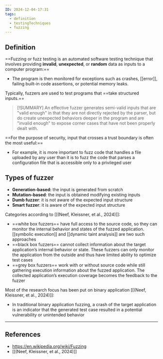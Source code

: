 ```yaml
---
ID: 2024-12-04-17:31
tags:
  - definition
  - testingTechniques
  - fuzzing
---
```

## Definition

==Fuzzing or fuzz testing is an automated software testing technique that involves providing **invalid**, **unexpected**, or **random** data as inputs to a computer program:==
- The program is then monitored for exceptions such as crashes, [[error]], failing built-in code assertions, or potential memory leaks.

Typically, fuzzers are used to test programs that ==take structured inputs.== 

> [!SUMMARY]
>  An effective fuzzer generates semi-valid inputs that are "valid enough" in that they are not directly rejected by the parser, but do create unexpected behaviors deeper in the program and are "invalid enough" to expose corner cases that have not been properly dealt with.

==For the purpose of security, input that crosses a trust boundary is often the most useful:==
- For example, it is more important to fuzz code that handles a file uploaded by any user than it is to fuzz the code that parses a configuration file that is accessible only to a privileged user

## Types of fuzzer

- **Generation-based:** the input is generated from scratch
- **Mutation-based**: the input is obtained modifying existing inputs
- **Dumb fuzzer**: it is not aware of the expected input structure
- **Smart fuzzer**: it is aware of the expected input structure

Categories according to  [[(Neef, Kleissner, et al., 2024)]]:
- ==white box fuzzers== have full access to the source code, so they can monitor the internal behavior and states of the fuzzed application. [[symbolic execution]] and [[dynamic taint analysis]] are two such approaches
- ==black box fuzzers== cannot collect information about the target application’s internal behavior or state. These fuzzers can only monitor the application from the outside and thus have limited ability to optimize test cases
- ==grey box fuzzers== work with or without source code while still gathering execution information about the fuzzed application. The collected application’s execution coverage becomes the feedback to the fuzzer

Most of the research focus has been put on binary application [[(Neef, Kleissner, et al., 2024)]]:
- In traditional binary application fuzzing, a crash of the target application is an indicator that the generated test case resulted in a potential vulnerability or unintended behavior

---
## References
- https://en.wikipedia.org/wiki/Fuzzing
- [[(Neef, Kleissner, et al., 2024)]]